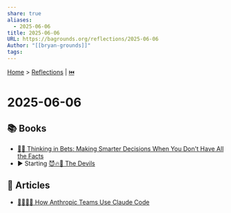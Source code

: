 ```yaml
---
share: true
aliases:
  - 2025-06-06
title: 2025-06-06
URL: https://bagrounds.org/reflections/2025-06-06
Author: "[[bryan-grounds]]"
tags: 
---
```

[Home](../index.md) > [Reflections](./index.md) | [⏮️](./2025-06-05.md)  
# 2025-06-06  
## 📚 Books  
- [🎲🤔 Thinking in Bets: Making Smarter Decisions When You Don't Have All the Facts](../books/thinking-in-bets-making-smarter-decisions-when-you-dont-have-all-the-facts.md)  
- ▶️ Starting [😈🔥👹 The Devils](../books/the-devils.md)  
  
## 📄 Articles  
- [🧑‍💻🤖🤝 How Anthropic Teams Use Claude Code](../articles/how-anthropic-teams-use-claude-code.md)